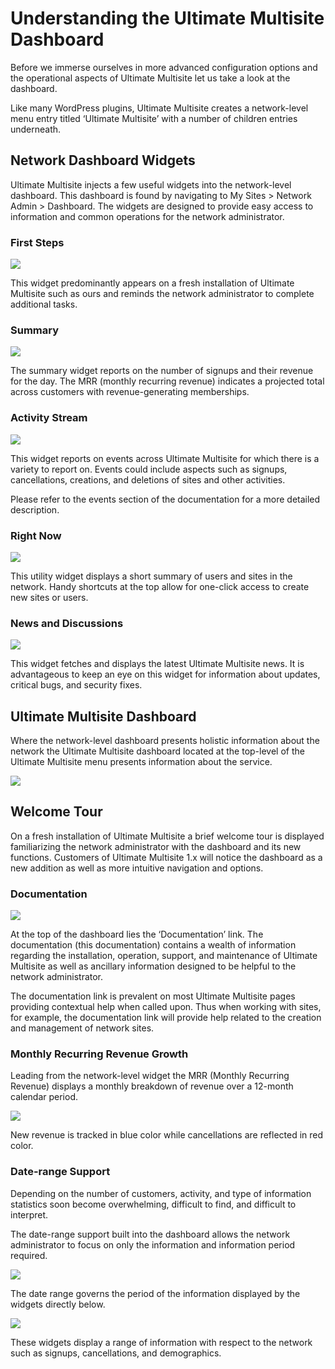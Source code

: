 # Understanding the Ultimate Multisite Dashboard

Before we immerse ourselves in more advanced configuration options and the operational aspects of Ultimate Multisite let us take a look at the dashboard.

Like many WordPress plugins, Ultimate Multisite creates a network-level menu entry titled ‘Ultimate Multisite’ with a number of children entries underneath.

## Network Dashboard Widgets

Ultimate Multisite injects a few useful widgets into the network-level dashboard. This dashboard is found by navigating to My Sites > Network Admin > Dashboard. The widgets are designed to provide easy access to information and common operations for the network administrator.

### First Steps

![](https://wp-ultimo-space.fra1.cdn.digitaloceanspaces.com/hs-srqWv5VyzOrGTkof9L9a_Mmm8mdsbxSU8znvqjPFOav6rT_fzn3VQRxqqSU6m1216mVWYZTPpY-_1dBufyyPuaWQihxTrAYrwm8gPSN1XqLPuOZEzxC5O992EVxksgF2vy_5wRc0=s0)

This widget predominantly appears on a fresh installation of Ultimate Multisite such as ours and reminds the network administrator to complete additional tasks.

### Summary

![](https://wp-ultimo-space.fra1.cdn.digitaloceanspaces.com/hs-Nv89hPbFoNmrfWpQn-OGMHuF7tmj88jfOiQCaJURlYABt_R43W82VFFCGlf8BtvvD6sUP1dJKrUWzfRa_F5wDk0AY623oEnHz82aSBog_1ljl0ZNGBMqzWFyLaoC5ROzOAUir99u=s0)

The summary widget reports on the number of signups and their revenue for the day. The MRR (monthly recurring revenue) indicates a projected total across customers with revenue-generating memberships.

### Activity Stream

![](https://wp-ultimo-space.fra1.cdn.digitaloceanspaces.com/hs-Y8E31QvWTL_xAFuo2fCqibJzQAUu_JZpF5v9g-iPqmnX1YoRgKcshwGup7oLkvPiJLoj1OhWDF3bp8yKR3A5xOAMEYkP2drb1NBDQUDThoPqUCYwhqcVr16CU71D6dHpx66fvmUj=s0)

This widget reports on events across Ultimate Multisite for which there is a variety to report on. Events could include aspects such as signups, cancellations, creations, and deletions of sites and other activities.

Please refer to the events section of the documentation for a more detailed description.

### Right Now

![](https://wp-ultimo-space.fra1.cdn.digitaloceanspaces.com/hs-yS4I9VJSzTD0Frmek6zdBFtavvpkXMQBgPgR1YwEZe2uKMkRojiJG1lNroh8VUMtPgA_oYHWquq3ODerZV1wNHEpvvJxEyUdsVeo8A28oqEYQsteZwqT1a2zgjgEvdFlJVZC0SaU=s0)

This utility widget displays a short summary of users and sites in the network. Handy shortcuts at the top allow for one-click access to create new sites or users.

### News and Discussions

![](https://wp-ultimo-space.fra1.cdn.digitaloceanspaces.com/hs-Ovcqef6K5qSXNE6w80HoQGbR7XsJVp3TYicPsbEnn41LuA_USpQj5DGSZScB8oEsbsa7Bsfcl7s1-4BF1sD9axFfJE8Lt5Jg4LiuSSJujJiSP316BDvhyHl5k_WnzI3Endv33F5g=s0)

This widget fetches and displays the latest Ultimate Multisite news. It is advantageous to keep an eye on this widget for information about updates, critical bugs, and security fixes.

## Ultimate Multisite Dashboard

Where the network-level dashboard presents holistic information about the network the Ultimate Multisite dashboard located at the top-level of the Ultimate Multisite menu presents information about the service.

![](https://wp-ultimo-space.fra1.cdn.digitaloceanspaces.com/hs-Wz5dIEwYk16TZwTWFxYpQdMaUDrm1-I_zmx5d1vHUoJX1ZE38MZYWLaK9QaOTfDKU-J0hTQ_VlEflxKJ9YT3227K8h4XHiZzDVyFFQ-3kLz2klP5j2lZUhxDTRGgvYls8CNS0w0s=s0)

## Welcome Tour

On a fresh installation of Ultimate Multisite a brief welcome tour is displayed familiarizing the network administrator with the dashboard and its new functions. Customers of Ultimate Multisite 1.x will notice the dashboard as a new addition as well as more intuitive navigation and options.

### Documentation

![](https://wp-ultimo-space.fra1.cdn.digitaloceanspaces.com/hs-RYcf2DQi6AnVgd85FoU7p4l_F_TVNCVDiERXdjgcYLVwFpA7agYRlewopnQk-MWh6ynKRaM-E7fJYo7IaZHzu-KXtsoIMz9PpMOOV1ixKD-51Moy5n40h-95tQxHNFRW77FCyWnA=s0)

At the top of the dashboard lies the ‘Documentation’ link. The documentation (this documentation) contains a wealth of information regarding the installation, operation, support, and maintenance of Ultimate Multisite as well as ancillary information designed to be helpful to the network administrator.

The documentation link is prevalent on most Ultimate Multisite pages providing contextual help when called upon. Thus when working with sites, for example, the documentation link will provide help related to the creation and management of network sites.

### Monthly Recurring Revenue Growth

Leading from the network-level widget the MRR (Monthly Recurring Revenue) displays a monthly breakdown of revenue over a 12-month calendar period.

![](https://wp-ultimo-space.fra1.cdn.digitaloceanspaces.com/hs-CtooGWbZaA7vnIXoOW04G4HZoU4VN99EcLJ4OdUYuOckTE2lUj8g28HWqFjChcPi6YFGjRH4ZhbX5KtJag7s3E6FHIUxy7_3cGwKVJwwM9vkSCt3Ij_dDGyWEJ63cguMbtvXycHg=s0)

New revenue is tracked in blue color while cancellations are reflected in red color.

### Date-range Support

Depending on the number of customers, activity, and type of information statistics soon become overwhelming, difficult to find, and difficult to interpret.

The date-range support built into the dashboard allows the network administrator to focus on only the information and information period required.

![](https://wp-ultimo-space.fra1.cdn.digitaloceanspaces.com/hs-jzoAycLr5m-hjaJcYCQGefcGXUGZ7HVcinqH8pwl4bl0TitnOyzhvZXk5woDR1tx_Yo4jRaY_LKK5cnM35LvkOtgu36WC3yIhoiOcAmuCBVMO_VfAS1r39r5rsdNzafyp7gz60td=s0)

The date range governs the period of the information displayed by the widgets directly below.

![](https://wp-ultimo-space.fra1.cdn.digitaloceanspaces.com/hs-hbw7pqGFaUjgRFRX1toYJyGeSBpakVWHn7bAQH78Z5WoTWQ-5_iGP65BXM6RI22xz8m1ew3hzIjarVGtBChe2I3POorYckjZ7ZGmv7t0Y5Bl5sB5IEm0Boh9CXWfj97-7XZ4KLRQ=s0)

These widgets display a range of information with respect to the network such as signups, cancellations, and demographics.
